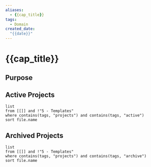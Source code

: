 ```yaml
---
aliases: 
  - {{cap_title}}
tags:
  - Domain
created_date:
  "{{date}}"
---
```

# {{cap_title}}
## Purpose

## Active Projects
```dataview
list
from [[]] and !"5 - Templates"
where contains(tags, "projects") and contains(tags, "active")
sort file.name
```

## Archived Projects
```dataview
list
from [[]] and !"5 - Templates"
where contains(tags, "projects") and contains(tags, "archive")
sort file.name
```
